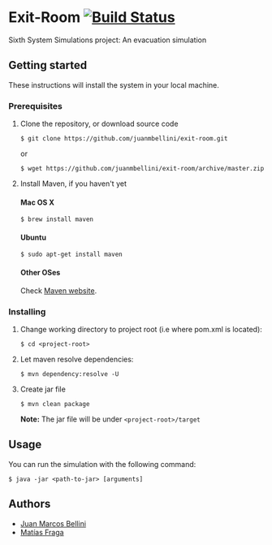 # Exit-Room [![Build Status](https://travis-ci.org/juanmbellini/exit-room.svg?branch=master)](https://travis-ci.org/juanmbellini/exit-room)

Sixth System Simulations project: An evacuation simulation

## Getting started

These instructions will install the system in your local machine.

### Prerequisites

1. Clone the repository, or download source code

	```
	$ git clone https://github.com/juanmbellini/exit-room.git
	```
	or

	```
	$ wget https://github.com/juanmbellini/exit-room/archive/master.zip
	```

2. Install Maven, if you haven't yet

    #### Mac OS X

    ```
    $ brew install maven
    ```

    #### Ubuntu

    ```
    $ sudo apt-get install maven
    ```

    #### Other OSes
    Check [Maven website](https://maven.apache.org/install.html).


### Installing

1. Change working directory to project root (i.e where pom.xml is located):

    ```
    $ cd <project-root>
    ```

2. Let maven resolve dependencies:

    ```
    $ mvn dependency:resolve -U
    ```

3. Create jar file

    ```
    $ mvn clean package
    ```
    **Note:** The jar file will be under ``` <project-root>/target ```


## Usage

You can run the simulation with the following command:


```
$ java -jar <path-to-jar> [arguments]
```

## Authors

- [Juan Marcos Bellini](https://github.com/juanmbellini)
- [Matías Fraga](https://github.com/matifraga)
